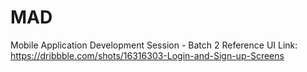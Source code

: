 # MAD
Mobile Application Development Session - Batch 2
Reference UI Link: https://dribbble.com/shots/16316303-Login-and-Sign-up-Screens
